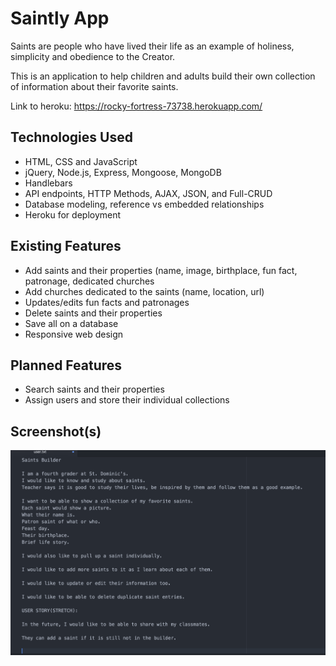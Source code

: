 # Saintly App

Saints are people who have lived their life as an example of holiness, simplicity and obedience to the Creator.

This is an application to help children and adults build their own collection of information about their favorite saints.

Link to heroku: https://rocky-fortress-73738.herokuapp.com/

## Technologies Used

* HTML, CSS and JavaScript
* jQuery, Node.js, Express, Mongoose, MongoDB
* Handlebars
* API endpoints, HTTP Methods,  AJAX, JSON, and Full-CRUD
* Database modeling, reference vs embedded relationships
* Heroku for deployment

## Existing Features

* Add saints and their properties (name, image, birthplace, fun fact, patronage, dedicated churches
* Add churches dedicated to the saints (name, location, url)
* Updates/edits fun facts and patronages
* Delete saints and their properties
* Save all on a database
* Responsive web design

## Planned Features

* Search saints and their properties
* Assign users and store their individual collections

## Screenshot(s)

![picture alt](https://github.com/cloverharvest/saintly/blob/master/public/images/Screen%20Shot%202016-04-11%20at%202.24.25%20PM.png "User Story")

